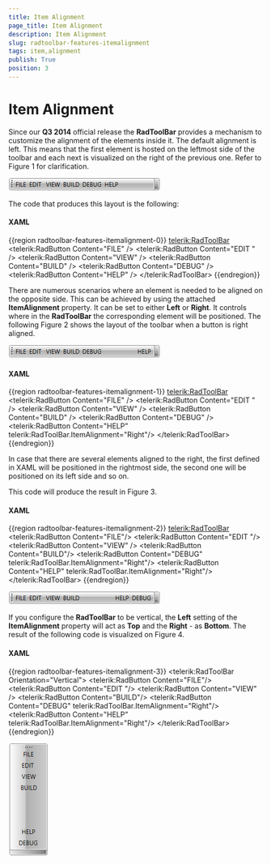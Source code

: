 ```yaml
---
title: Item Alignment
page_title: Item Alignment
description: Item Alignment
slug: radtoolbar-features-itemalignment
tags: item,alignment
publish: True
position: 3
---
```


# Item Alignment

Since our __Q3 2014__ official release the __RadToolBar__ provides a mechanism to customize the alignment of the elements inside it. The default alignment is left. This means that the first element is hosted on the leftmost side of the toolbar and each next is visualized on the right of the previous one. Refer to Figure 1 for clarification.

![radtoolbar-alignment](images/radtoolbar-alignment.png)

The code that produces this layout is the following:

#### __XAML__
{{region radtoolbar-features-itemalignment-0}}
	<telerik:RadToolBar>
		<telerik:RadButton Content="FILE" />
		<telerik:RadButton Content="EDIT " />
		<telerik:RadButton Content="VIEW" />
		<telerik:RadButton Content="BUILD" />
		<telerik:RadButton Content="DEBUG" />
		<telerik:RadButton Content="HELP" />
	 </telerik:RadToolBar>
{{endregion}}

There are numerous scenarios where an element is needed to be aligned on the opposite side. This can be achieved by using the attached __ItemAlignment__ property. It can be set to either __Left__ or __Right__. It controls where in the __RadToolBar__ the corresponding element will be positioned. The following Figure 2 shows the layout of the toolbar when a button is right aligned.

![radtoolbar-alignment 2](images/radtoolbar-alignment2.png)

#### __XAML__	
{{region radtoolbar-features-itemalignment-1}}
	<telerik:RadToolBar>
		<telerik:RadButton Content="FILE" />
		<telerik:RadButton Content="EDIT " />
		<telerik:RadButton Content="VIEW" />
		<telerik:RadButton Content="BUILD" />
		<telerik:RadButton Content="DEBUG" />
		<telerik:RadButton Content="HELP" telerik:RadToolBar.ItemAlignment="Right"/>
	</telerik:RadToolBar>
{{endregion}}

In case that there are several elements aligned to the right, the first defined in XAML will be positioned in the rightmost side, the second one will be positioned on its left side and so on.

This code will produce the result in Figure 3.

#### __XAML__
{{region radtoolbar-features-itemalignment-2}}
	<telerik:RadToolBar>
		<telerik:RadButton Content="FILE"/>
		<telerik:RadButton Content="EDIT "/>
		<telerik:RadButton Content="VIEW" />
		<telerik:RadButton Content="BUILD"/>
		<telerik:RadButton Content="DEBUG" telerik:RadToolBar.ItemAlignment="Right"/>
		<telerik:RadButton Content="HELP" telerik:RadToolBar.ItemAlignment="Right"/>
	</telerik:RadToolBar>
{{endregion}}

![radtoolbar-alignment 3](images/radtoolbar-alignment3.png)

If you configure the __RadToolBar__ to be vertical, the __Left__ setting of the __ItemAlignment__ property will act as __Top__ and the __Right__ - as __Bottom__. The result of the following code is visualized on Figure 4.

#### __XAML__
{{region radtoolbar-features-itemalignment-3}}
	<telerik:RadToolBar Orientation="Vertical">
		<telerik:RadButton Content="FILE"/>
		<telerik:RadButton Content="EDIT "/>
		<telerik:RadButton Content="VIEW" />
		<telerik:RadButton Content="BUILD"/>
		<telerik:RadButton Content="DEBUG" telerik:RadToolBar.ItemAlignment="Right"/>
		<telerik:RadButton Content="HELP" telerik:RadToolBar.ItemAlignment="Right"/>
	</telerik:RadToolBar>
{{endregion}}

![radtoolbar-alignment 4](images/radtoolbar-alignment4.png)